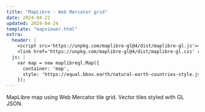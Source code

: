 ```yaml
---
title: "MapLibre - Web Mercator grid"
date: 2024-04-22
updated: 2024-04-24
template: "mapviewer.html"
extra:
  header: |
    <script src='https://unpkg.com/maplibre-gl@4/dist/maplibre-gl.js'></script>
    <link href='https://unpkg.com/maplibre-gl@4/dist/maplibre-gl.css' rel='stylesheet' />
  js: |
    var map = new maplibregl.Map({
      container: 'map',
      style: 'https://equal.bbox.earth/natural-earth-countries-style.json'
    });
---
```


MapLibre map using Web Mercator tile grid. Vector tiles styled with GL JSON.

